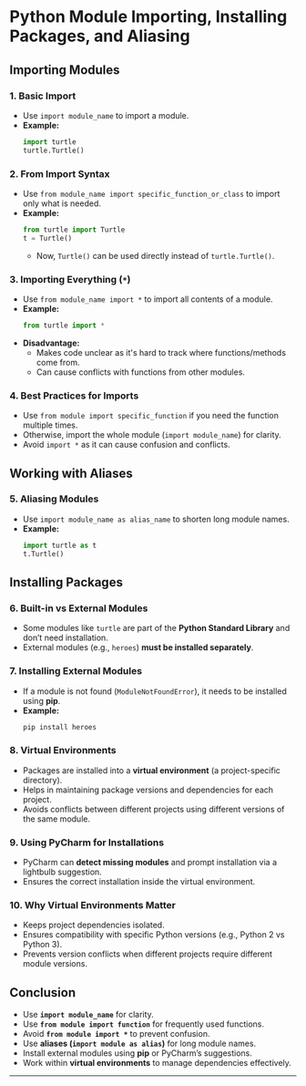 # Python Module Importing, Installing Packages, and Aliasing

## Importing Modules

### 1. Basic Import
- Use `import module_name` to import a module.  
- **Example:**
  ```python
  import turtle
  turtle.Turtle()
  ```

### 2. From Import Syntax
- Use `from module_name import specific_function_or_class` to import only what is needed.  
- **Example:**
  ```python
  from turtle import Turtle
  t = Turtle()
  ```
  - Now, `Turtle()` can be used directly instead of `turtle.Turtle()`.

### 3. Importing Everything (`*`)
- Use `from module_name import *` to import all contents of a module.
- **Example:**
  ```python
  from turtle import *
  ```
- **Disadvantage:**
  - Makes code unclear as it's hard to track where functions/methods come from.
  - Can cause conflicts with functions from other modules.

### 4. Best Practices for Imports
- Use `from module import specific_function` if you need the function multiple times.
- Otherwise, import the whole module (`import module_name`) for clarity.
- Avoid `import *` as it can cause confusion and conflicts.

## Working with Aliases

### 5. Aliasing Modules
- Use `import module_name as alias_name` to shorten long module names.
- **Example:**
  ```python
  import turtle as t
  t.Turtle()
  ```

## Installing Packages

### 6. Built-in vs External Modules
- Some modules like `turtle` are part of the **Python Standard Library** and don’t need installation.
- External modules (e.g., `heroes`) **must be installed separately**.

### 7. Installing External Modules
- If a module is not found (`ModuleNotFoundError`), it needs to be installed using **pip**.
- **Example:**
  ```sh
  pip install heroes
  ```

### 8. Virtual Environments
- Packages are installed into a **virtual environment** (a project-specific directory).
- Helps in maintaining package versions and dependencies for each project.
- Avoids conflicts between different projects using different versions of the same module.

### 9. Using PyCharm for Installations
- PyCharm can **detect missing modules** and prompt installation via a lightbulb suggestion.
- Ensures the correct installation inside the virtual environment.

### 10. Why Virtual Environments Matter
- Keeps project dependencies isolated.
- Ensures compatibility with specific Python versions (e.g., Python 2 vs Python 3).
- Prevents version conflicts when different projects require different module versions.

## Conclusion
- Use **`import module_name`** for clarity.
- Use **`from module import function`** for frequently used functions.
- Avoid **`from module import *`** to prevent confusion.
- Use **aliases (`import module as alias`)** for long module names.
- Install external modules using **pip** or PyCharm’s suggestions.
- Work within **virtual environments** to manage dependencies effectively.

---


